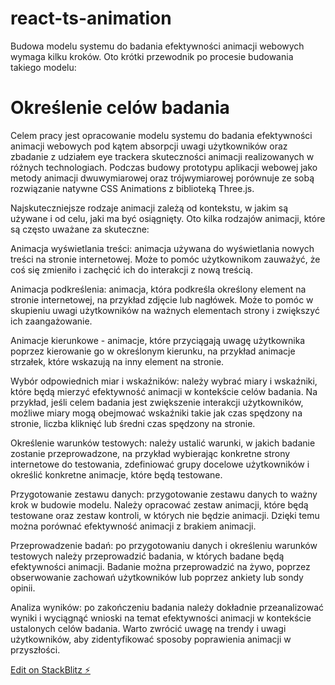 # react-ts-animation
Budowa modelu systemu do badania efektywności animacji webowych wymaga kilku kroków. Oto krótki przewodnik po procesie budowania takiego modelu:

# Określenie celów badania
Celem pracy jest opracowanie modelu systemu do badania efektywności animacji webowych pod kątem absorpcji uwagi użytkowników oraz zbadanie z udziałem eye trackera skuteczności animacji realizowanych w różnych technologiach. Podczas budowy prototypu aplikacji webowej jako metody animacji dwuwymiarowej oraz trójwymiarowej porównuje ze sobą rozwiązanie natywne CSS Animations z biblioteką Three.js.

Najskuteczniejsze rodzaje animacji zależą od kontekstu, w jakim są używane i od celu, jaki ma być osiągnięty. Oto kilka rodzajów animacji, które są często uważane za skuteczne:


  Animacja wyświetlania treści: animacja używana do wyświetlania nowych treści na stronie internetowej. Może to pomóc użytkownikom zauważyć, że coś się zmieniło i zachęcić ich do interakcji z nową treścią.

  Animacja podkreślenia: animacja, która podkreśla określony element na stronie internetowej, na przykład zdjęcie lub nagłówek. Może to pomóc w skupieniu uwagi użytkowników na ważnych elementach strony i zwiększyć ich zaangażowanie.

  Animacje kierunkowe - animacje, które przyciągają uwagę użytkownika poprzez kierowanie go w określonym kierunku, na przykład animacje strzałek, które wskazują na inny element na stronie.


Wybór odpowiednich miar i wskaźników: należy wybrać miary i wskaźniki, które będą mierzyć efektywność animacji w kontekście celów badania. Na przykład, jeśli celem badania jest zwiększenie interakcji użytkowników, możliwe miary mogą obejmować wskaźniki takie jak czas spędzony na stronie, liczba kliknięć lub średni czas spędzony na stronie.

Określenie warunków testowych: należy ustalić warunki, w jakich badanie zostanie przeprowadzone, na przykład wybierając konkretne strony internetowe do testowania, zdefiniować grupy docelowe użytkowników i określić konkretne animacje, które będą testowane.

Przygotowanie zestawu danych: przygotowanie zestawu danych to ważny krok w budowie modelu. Należy opracować zestaw animacji, które będą testowane oraz zestaw kontroli, w których nie będzie animacji. Dzięki temu można porównać efektywność animacji z brakiem animacji.

Przeprowadzenie badań: po przygotowaniu danych i określeniu warunków testowych należy przeprowadzić badania, w których badane będą efektywności animacji. Badanie można przeprowadzić na żywo, poprzez obserwowanie zachowań użytkowników lub poprzez ankiety lub sondy opinii.

Analiza wyników: po zakończeniu badania należy dokładnie przeanalizować wyniki i wyciągnąć wnioski na temat efektywności animacji w kontekście ustalonych celów badania. Warto zwrócić uwagę na trendy i uwagi użytkowników, aby zidentyfikować sposoby poprawienia animacji w przyszłości.

[Edit on StackBlitz ⚡️](https://stackblitz.com/edit/react-ts-1dq1it)
